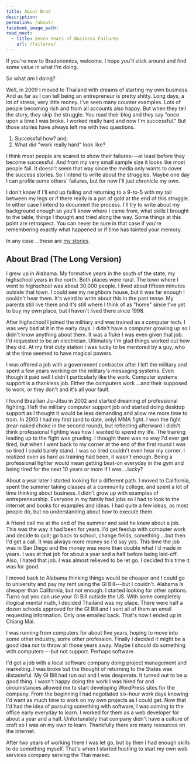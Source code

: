 ```yaml
---
title: About Brad
description:
permalink: /about/
facebook_image_path:
read_next:
  - title: Seven Years of Business Failures
    url: /failures/
---
```


If you're new to Bradonomics, welcome. I hope you'll stick around and find some value in what I'm doing.

So what *am* I doing?

Well, in 2009 I moved to Thailand with dreams of starting my own business. And as far as I can tell being an entrepreneur is pretty shitty. Long days, a lot of stress, very little money. I've seen many counter examples. Lots of people becoming rich and from all accounts also happy. But when they tell the story, they skip the struggle. You read their blog and they say "once upon a time I was broke. I worked really hard and now I'm successful." But those stories have always left me with two questions.

1. Successful how? and;
2. What did "work really hard" look like?

I think most people are scared to show their failures---at least before they become successful. And from my very small sample size it looks like most people fail. It doesn't seem that way since the media only wants to cover the success stories. So I intend to write about the struggles. Maybe one day I can profile some others' failures, but for now I'll just chronicle my own.

I don't know if I'll end up failing and returning to a 9-to-5 with my tail between my legs or if there really is a pot of gold at the end of this struggle. In either case I intend to document the process. I'll try to write about my background enough so you'll know where I came from, what skills I brought to the table, things I thought and tried along the way. Some things at this point are retrospect. You can never be sure in that case if you're remembering exactly what happened or if time has tainted your memory.

In any case ...these are [my stories](/).

## About Brad (The Long Version)

I grew up in Alabama. My formative years in the south of the state, my highschool years in the north. Both places were rural. The town where I went to highschool was about 30,000 people. I lived about fifteen minutes outside that town. I could see my neighbors house, but it was far enough I couldn't hear them. It's weird to write about this in the past tense. My parents still live there and it's still where I think of as "home" since I've yet to buy my own place, but I haven't lived there since 1998.

After highschool I joined the military and was trained as a computer tech. I was very bad at it in the early days. I didn't have a computer growing up so I didn't know anything about them. It was a fluke I was even given that job. I'd requested to be an electrician. Ultimately I'm glad things worked out how they did. At my first duty station I was lucky to be mentored by a guy, who at the time seemed to have magical powers.

I was offered a job with a government contractor after I left the military and spent a few years working on the military's messaging systems. Even though it paid well I didn't particularly like the work. Computer systems support is a thankless job. Either the computers work ...and their supposed to work, or they don't and it's all your fault.

I found Brazilian Jiu-Jitsu in 2002 and started dreaming of professional fighting. I left the military computer support job and started doing desktop support as I thought it would be less demanding and allow me more time to train. In 2005 I had my first (and to date, only) MMA fight. I won the fight (rear-naked choke in the second round), but reflecting afterward I didn't think professional fighting was how I wanted to spend my life. The training leading up to the fight was grueling. I thought there was no way I'd ever get tired, but when I went back to my corner at the end of the first round I was so tired I could barely stand. I was so tired couldn't even hear my corner. I realized even as hard as training had been, it wasn't enough. Being a professional fighter would mean getting beat-on everyday in the gym and being tired for the next 10 years or more if I was ...lucky?

About a year later I started looking for a different path. I moved to California, spent the summer taking classes at a community college, and spent a lot of time thinking about business. I didn't grow up with examples of entrepreneurship. Everyone in my family had jobs so I had to look to the internet and books for examples and ideas. I had quite a few ideas, as most people do, but no understanding about how to execute them.

A friend call me at the end of the summer and said he knew about a job. This was the way it had been for years. I'd get feedup with computer work and decide to quit; go back to school, change fields, something ...but then I'd get a call. It was always more money so I'd say yes. This time the job was in San Diego and the money was more than double what I'd made in years. I was at that job for about a year and a half before being laid-off. Also, I hated that job. I was almost relieved to be let go. I decided this time it was for good.

I moved back to Alabama thinking things would be cheaper and I could go to university and pay my rent using the GI Bill---but I couldn't. Alabama *is* cheaper than California, but not enough. I started looking for other options. Turns out you can use your GI Bill outside the US. With some completely illogical mental math, I decided Thailand was my place. There were half a dozen schools approved for the GI Bill and I sent all of them an email requesting information. Only one emailed back. That's how I ended up in Chiang Mai.

I was running from computers for about five years, hoping to move into some other industry, some other profession. Finally I decided it might be a good idea *not* to throw all those years away. Maybe I should do something with computers---but not support. Perhaps software.

I'd got a job with a local software company doing project management and marketing. I was broke but the thought of returning to the States was distasteful. My GI Bill had run out and I was desperate. It turned out to be a good thing. I wasn't happy doing the work I was hired for and circumstances allowed me to start developing WordPress sites for the company. From the beginning I had negotiated six-hour work days knowing I'd want as much time to work on my own projects as I could get. Now that I'd had the idea of pursuing something with software, I was coming to the office early everyday to learn. I worked for them as a web developer for about a year and a half. Unfortunately that company didn't have a culture of craft so I was on my own to learn. Thankfully there are many resources on the internet.

After two years of working there I was let go, but by then I had enough skills to do something myself. That's when I started hustling to start my own web services company serving the Thai market.
